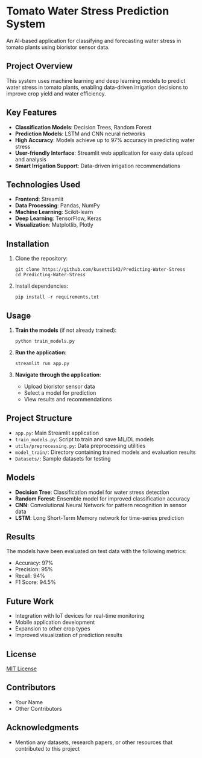 # Tomato Water Stress Prediction System

An AI-based application for classifying and forecasting water stress in tomato plants using bioristor sensor data.

## Project Overview

This system uses machine learning and deep learning models to predict water stress in tomato plants, enabling data-driven irrigation decisions to improve crop yield and water efficiency.

## Key Features

- **Classification Models**: Decision Trees, Random Forest
- **Prediction Models**: LSTM and CNN neural networks
- **High Accuracy**: Models achieve up to 97% accuracy in predicting water stress
- **User-friendly Interface**: Streamlit web application for easy data upload and analysis
- **Smart Irrigation Support**: Data-driven irrigation recommendations

## Technologies Used

- **Frontend**: Streamlit
- **Data Processing**: Pandas, NumPy
- **Machine Learning**: Scikit-learn
- **Deep Learning**: TensorFlow, Keras
- **Visualization**: Matplotlib, Plotly

## Installation

1. Clone the repository:
   ```
   git clone https://github.com/kusetti143/Predicting-Water-Stress
   cd Predicting-Water-Stress
   ```

2. Install dependencies:
   ```
   pip install -r requirements.txt
   ```

## Usage

1. **Train the models** (if not already trained):
   ```
   python train_models.py
   ```

2. **Run the application**:
   ```
   streamlit run app.py
   ```

3. **Navigate through the application**:
   - Upload bioristor sensor data
   - Select a model for prediction
   - View results and recommendations

## Project Structure

- `app.py`: Main Streamlit application
- `train_models.py`: Script to train and save ML/DL models
- `utils/preprocessing.py`: Data preprocessing utilities
- `model_train/`: Directory containing trained models and evaluation results
- `Datasets/`: Sample datasets for testing

## Models

- **Decision Tree**: Classification model for water stress detection
- **Random Forest**: Ensemble model for improved classification accuracy
- **CNN**: Convolutional Neural Network for pattern recognition in sensor data
- **LSTM**: Long Short-Term Memory network for time-series prediction

## Results

The models have been evaluated on test data with the following metrics:
- Accuracy: 97%
- Precision: 95%
- Recall: 94%
- F1 Score: 94.5%

## Future Work

- Integration with IoT devices for real-time monitoring
- Mobile application development
- Expansion to other crop types
- Improved visualization of prediction results

## License

[MIT License](LICENSE)

## Contributors

- Your Name
- Other Contributors

## Acknowledgments

- Mention any datasets, research papers, or other resources that contributed to this project

